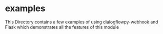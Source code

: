 # examples
This Directory contains a few examples of using dialogflowpy-webhook and Flask which demonstrates all the features of this module